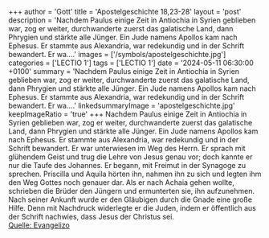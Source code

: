 +++
author = 'Gott'
title = 'Apostelgeschichte 18,23-28'
layout = 'post'
description = 'Nachdem Paulus einige Zeit in Antiochia in Syrien geblieben war, zog er weiter, durchwanderte zuerst das galatische Land, dann Phrygien und stärkte alle Jünger. Ein Jude namens Apollos kam nach Ephesus. Er stammte aus Alexandria, war redekundig und in der Schrift bewandert. Er wa....'
images = ['/symbols/apostelgeschichte.jpg']
categories = ['LECTIO 1']
tags = ['LECTIO 1']
date = '2024-05-11 06:30:00 +0100'
summary = 'Nachdem Paulus einige Zeit in Antiochia in Syrien geblieben war, zog er weiter, durchwanderte zuerst das galatische Land, dann Phrygien und stärkte alle Jünger. Ein Jude namens Apollos kam nach Ephesus. Er stammte aus Alexandria, war redekundig und in der Schrift bewandert. Er wa....'
linkedsummaryImage = 'apostelgeschichte.jpg'
keepImageRatio = 'true'
+++
Nachdem Paulus einige Zeit in Antiochia in Syrien geblieben war, zog er weiter, durchwanderte zuerst das galatische Land, dann Phrygien und stärkte alle Jünger.
Ein Jude namens Apollos kam nach Ephesus. Er stammte aus Alexandria, war redekundig und in der Schrift bewandert.
Er war unterwiesen im Weg des Herrn.<!--more--> Er sprach mit glühendem Geist und trug die Lehre von Jesus genau vor; doch kannte er nur die Taufe des Johannes.
Er begann, mit Freimut in der Synagoge zu sprechen. Priscilla und Aquila hörten ihn, nahmen ihn zu sich und legten ihm den Weg Gottes noch genauer dar.
Als er nach Achaia gehen wollte, schrieben die Brüder den Jüngern und ermunterten sie, ihn aufzunehmen. Nach seiner Ankunft wurde er den Gläubigen durch die Gnade eine große Hilfe.
Denn mit Nachdruck widerlegte er die Juden, indem er öffentlich aus der Schrift nachwies, dass Jesus der Christus sei.<br> [Quelle: Evangelizo](https://evangeliumtagfuertag.org/DE/gospel)